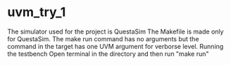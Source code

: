 # uvm_try_1
The simulator used for the project is QuestaSim
The Makefile is made only for QuestaSim.
The make run command has no arguments but the command in the target has one UVM argument for verborse level.
Running the testbench
Open terminal in the directory and then run "make run"
